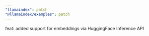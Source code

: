 ```yaml
---
"llamaindex": patch
"@llamaindex/examples": patch
---
```


feat: added support for embeddings via HuggingFace Inference API
